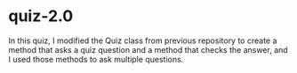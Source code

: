 # quiz-2.0
In this quiz, I modified the Quiz class from previous repository to create a method that asks a quiz question and a method that checks the answer, and I used those methods to ask multiple questions. 
